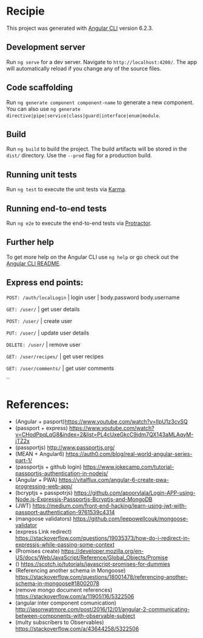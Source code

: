 # Recipie

This project was generated with [Angular CLI](https://github.com/angular/angular-cli) version 6.2.3.

## Development server

Run `ng serve` for a dev server. Navigate to `http://localhost:4200/`. The app will automatically reload if you change any of the source files.

## Code scaffolding

Run `ng generate component component-name` to generate a new component. You can also use `ng generate directive|pipe|service|class|guard|interface|enum|module`.

## Build

Run `ng build` to build the project. The build artifacts will be stored in the `dist/` directory. Use the `--prod` flag for a production build.

## Running unit tests

Run `ng test` to execute the unit tests via [Karma](https://karma-runner.github.io).

## Running end-to-end tests

Run `ng e2e` to execute the end-to-end tests via [Protractor](http://www.protractortest.org/).

## Further help

To get more help on the Angular CLI use `ng help` or go check out the [Angular CLI README](https://github.com/angular/angular-cli/blob/master/README.md).


## Express end points:

`POST: /auth/localLogin` | login user | body.password body.username

`GET: /user/`  | get user details

`POST: /user/` | create user

`PUT: /user/` | update user details

`DELETE: /user/` | remove user

`GET: /user/recipes/` | get user recipes

`GET: /user/comments/` | get user comments

``


# References:
- (Angular + pasport)https://www.youtube.com/watch?v=IlpU1z3cvSQ
- (passport + express) https://www.youtube.com/watch?v=CHodPpqLqG8&index=2&list=PL4cUxeGkcC9jdm7QX143aMLAqyM-jTZ2x
- (passportjs) http://www.passportjs.org/
- (MEAN + Angular6) https://auth0.com/blog/real-world-angular-series-part-1/
- (passportjs + github login) https://www.jokecamp.com/tutorial-passportjs-authentication-in-nodejs/
- (Angular + PWA) https://vitalflux.com/angular-6-create-pwa-progressing-web-app/
- (bcryptjs + passpotrjs) https://github.com/apoorvlala/Login-APP-using-Node.js-Expressjs-Passportjs-Bcryptjs-and-MongoDB
- (JWT) https://medium.com/front-end-hacking/learn-using-jwt-with-passport-authentication-9761539c4314
- (mangoose validators) https://github.com/leepowellcouk/mongoose-validator
- (express Link redirect) https://stackoverflow.com/questions/19035373/how-do-i-redirect-in-expressjs-while-passing-some-context
- (Promises create) https://developer.mozilla.org/en-US/docs/Web/JavaScript/Reference/Global_Objects/Promise
- () https://scotch.io/tutorials/javascript-promises-for-dummies
- (Referencing another schema in Mongoose) https://stackoverflow.com/questions/18001478/referencing-another-schema-in-mongoose#18002078
- (remove mongo document references) https://stackoverflow.com/a/11905116/5322506
- (angular inter component comunication) http://jasonwatmore.com/post/2016/12/01/angular-2-communicating-between-components-with-observable-subject
- (multy subscribers to Observables) https://stackoverflow.com/a/43644258/5322506
